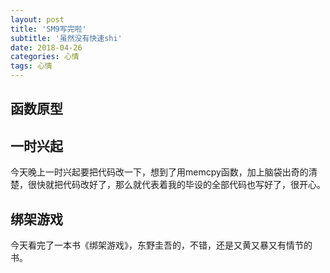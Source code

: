 ```yaml
---
layout: post
title: 'SM9写完啦'
subtitle: '虽然没有快速shi'
date: 2018-04-26
categories: 心情
tags: 心情
---
```

## 函数原型 ##

## 一时兴起 ##
今天晚上一时兴起要把代码改一下，想到了用memcpy函数，加上脑袋出奇的清楚，很快就把代码改好了，那么就代表着我的毕设的全部代码也写好了，很开心。

## 绑架游戏

今天看完了一本书《绑架游戏》，东野圭吾的，不错，还是又黄又暴又有情节的书。